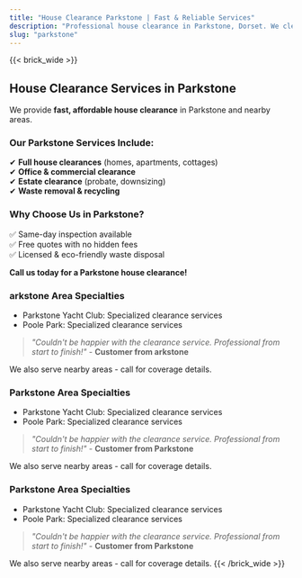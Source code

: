 ```yaml
---
title: "House Clearance Parkstone | Fast & Reliable Services"
description: "Professional house clearance in Parkstone, Dorset. We clear homes near Parkstone Yacht Club. Free quotes & same-day inspection."
slug: "parkstone"
---
```


{{< brick_wide >}}   
## **House Clearance Services in Parkstone**

We provide **fast, affordable house clearance** in Parkstone and nearby areas.

### **Our Parkstone Services Include:**
✔ **Full house clearances** (homes, apartments, cottages)  
✔ **Office & commercial clearance**  
✔ **Estate clearance** (probate, downsizing)  
✔ **Waste removal & recycling**  

### **Why Choose Us in Parkstone?**
✅ Same-day inspection available  
✅ Free quotes with no hidden fees  
✅ Licensed & eco-friendly waste disposal  

**Call us today for a Parkstone house clearance!**  


### arkstone Area Specialties
- Parkstone Yacht Club: Specialized clearance services
-  Poole Park: Specialized clearance services

> *"Couldn't be happier with the clearance service. Professional from start to finish!"* - **Customer from arkstone**

We also serve nearby areas - call for coverage details.

### Parkstone Area Specialties
- Parkstone Yacht Club: Specialized clearance services
- Poole Park: Specialized clearance services

> *"Couldn't be happier with the clearance service. Professional from start to finish!"* - **Customer from Parkstone**

We also serve nearby areas - call for coverage details.

### Parkstone Area Specialties
- Parkstone Yacht Club: Specialized clearance services
- Poole Park: Specialized clearance services

> *"Couldn't be happier with the clearance service. Professional from start to finish!"* - **Customer from Parkstone**

We also serve nearby areas - call for coverage details.
{{< /brick_wide >}}
